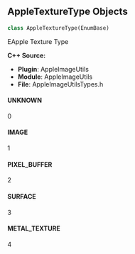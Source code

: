 ## AppleTextureType Objects

```python
class AppleTextureType(EnumBase)
```

EApple Texture Type

**C++ Source:**

- **Plugin**: AppleImageUtils
- **Module**: AppleImageUtils
- **File**: AppleImageUtilsTypes.h

<a id="unreal.AppleTextureType.UNKNOWN"></a>

#### UNKNOWN

0

<a id="unreal.AppleTextureType.IMAGE"></a>

#### IMAGE

1

<a id="unreal.AppleTextureType.PIXEL_BUFFER"></a>

#### PIXEL_BUFFER

2

<a id="unreal.AppleTextureType.SURFACE"></a>

#### SURFACE

3

<a id="unreal.AppleTextureType.METAL_TEXTURE"></a>

#### METAL_TEXTURE

4

<a id="unreal.PlanetShape"></a>
